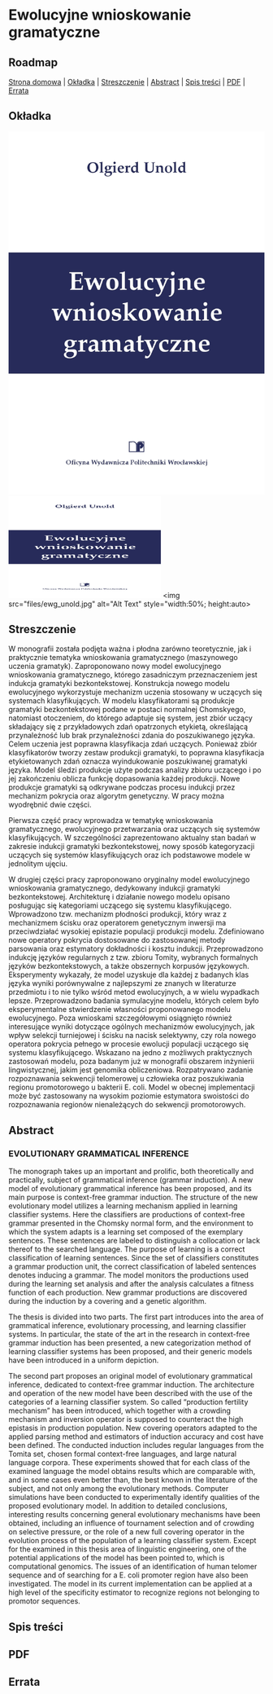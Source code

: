 # Ewolucyjne wnioskowanie gramatyczne

## Roadmap
[Strona domowa]() | [Okładka](#okładka) | [Streszczenie](#streszczenie) | [Abstract](#abstract) | [Spis treści](#spis-treści) | [PDF](#pdf) | [Errata](#errata)

## Okładka
![Okładka](files/ewg_unold.jpg)
<img src="files/ewg_unold.jpg" alt="Alt Text" width="300" height="200">
<img src="files/ewg_unold.jpg" alt="Alt Text" style="width:50%; height:auto>

## Streszczenie
W monografii została podjęta ważna i płodna zarówno teoretycznie, jak i praktycznie tematyka wnioskowania gramatycznego (maszynowego uczenia gramatyk). Zaproponowano nowy model ewolucyjnego wnioskowania gramatycznego, którego zasadniczym przeznaczeniem jest indukcja gramatyki bezkontekstowej. Konstrukcja nowego modelu ewolucyjnego wykorzystuje mechanizm uczenia stosowany w uczących się systemach klasyfikujących. W modelu klasyfikatorami są produkcje gramatyki bezkontekstowej podane w postaci normalnej Chomskyego, natomiast otoczeniem, do którego adaptuje się system, jest zbiór uczący składający się z przykładowych zdań opatrzonych etykietą, określającą przynależność lub brak przynależności zdania do poszukiwanego języka. Celem uczenia jest poprawna klasyfikacja zdań uczących. Ponieważ zbiór klasyfikatorów tworzy zestaw produkcji gramatyki, to poprawna klasyfikacja etykietowanych zdań oznacza wyindukowanie poszukiwanej gramatyki języka. Model śledzi produkcje użyte podczas analizy zbioru uczącego i po jej zakończeniu oblicza funkcję dopasowania każdej produkcji. Nowe produkcje gramatyki są odkrywane podczas procesu indukcji przez mechanizm pokrycia oraz algorytm genetyczny. W pracy można wyodrębnić dwie części.

Pierwsza część pracy wprowadza w tematykę wnioskowania gramatycznego, ewolucyjnego przetwarzania oraz uczących się systemów klasyfikujących. W szczególności zaprezentowano aktualny stan badań w zakresie indukcji gramatyki bezkontekstowej,  nowy sposób kategoryzacji uczących się systemów klasyfikujących oraz ich podstawowe modele w jednolitym ujęciu.

W drugiej części pracy zaproponowano oryginalny model ewolucyjnego wnioskowania gramatycznego, dedykowany indukcji gramatyki bezkontekstowej. Architekturę i działanie nowego modelu opisano posługując się kategoriami uczącego się systemu klasyfikującego. Wprowadzono tzw. mechanizm płodności produkcji, który wraz z mechanizmem ścisku oraz operatorem genetycznym inwersji ma przeciwdziałać wysokiej epistazie populacji produkcji modelu. Zdefiniowano nowe operatory pokrycia dostosowane do zastosowanej metody parsowania oraz estymatory dokładności i kosztu indukcji. Przeprowadzono indukcję języków regularnych z tzw. zbioru Tomity, wybranych formalnych języków bezkontekstowych, a także obszernych korpusów językowych. Eksperymenty wykazały, że model uzyskuje dla każdej z badanych klas języka wyniki porównywalne z najlepszymi ze znanych w literaturze przedmiotu i to nie tylko wśród metod ewolucyjnych, a w wielu wypadkach lepsze. Przeprowadzono badania symulacyjne modelu, których celem było eksperymentalne stwierdzenie własności proponowanego modelu ewolucyjnego. Poza wnioskami szczegółowymi osiągnięto również interesujące wyniki dotyczące ogólnych mechanizmów ewolucyjnych, jak wpływ selekcji turniejowej i ścisku na nacisk selektywny, czy rola nowego operatora pokrycia pełnego w procesie ewolucji populacji uczącego się systemu klasyfikującego. Wskazano na jedno z możliwych praktycznych zastosowań modelu, poza badanym już w monografii obszarem inżynierii lingwistycznej, jakim jest genomika obliczeniowa. Rozpatrywano zadanie rozpoznawania sekwencji telomerowej u człowieka oraz poszukiwania regionu promotorowego u bakterii E. coli. Model w obecnej implementacji może być zastosowany na wysokim poziomie estymatora swoistości do rozpoznawania regionów nienależących do sekwencji promotorowych.

## Abstract
### EVOLUTIONARY GRAMMATICAL INFERENCE

The monograph takes up an important and prolific, both theoretically and practically, subject of grammatical inference (grammar induction). A new model of evolutionary grammatical inference has been proposed, and its main purpose is context-free grammar induction. The structure of the new evolutionary model utilizes a learning mechanism applied in learning classifier systems. Here the classifiers are productions of context-free grammar presented in the Chomsky normal form, and the environment to which the system adapts is a learning set composed of the exemplary sentences. These sentences are labeled to distinguish a collocation or lack thereof to the searched language. The purpose of learning is a correct classification of learning sentences. Since the set of classifiers constitutes a grammar production unit, the correct classification of labeled sentences denotes inducing a grammar. The model monitors the productions used during the learning set analysis and after the analysis calculates a fitness function of each production. New grammar productions are discovered during the induction by a covering and a genetic algorithm.

The thesis is divided into two parts. The first part introduces into the area of grammatical inference, evolutionary processing, and learning classifier systems. In particular, the state of the art in the research in context-free grammar induction has been presented, a new categorization method of learning classifier systems has been proposed, and their generic models have been introduced in a uniform depiction.

The second part proposes an original model of evolutionary grammatical inference, dedicated to context-free grammar induction. The architecture and operation of the new model have been described with the use of the categories of a learning classifier system. So called “production fertility mechanism” has been introduced, which together with a crowding mechanism and inversion operator is supposed to counteract the high epistasis in production population. New covering operators adapted to the applied parsing method and estimators of induction accuracy and cost have been defined. The conducted induction includes regular languages from the Tomita set, chosen formal context-free languages, and large natural language corpora. These experiments showed that for each class of the examined language the model obtains results which are comparable with, and in some cases even better than, the best known in the literature of the subject, and not only among the evolutionary methods. Computer simulations have been conducted to experimentally identify qualities of the proposed evolutionary model. In addition to detailed conclusions, interesting results concerning general evolutionary mechanisms have been obtained, including an influence of tournament selection and of crowding on selective pressure, or the role of a new full covering operator in the evolution process of the population of a learning classifier system. Except for the examined in this thesis area of linguistic engineering, one of the potential applications of the model has been pointed to, which is computational genomics. The issues of an identification of human telomer sequence and of searching for a E. coli promoter region have also been investigated. The model in its current implementation can be applied at a high level of the specificity estimator to recognize regions not belonging to promotor sequences.

## Spis treści

## PDF

## Errata

